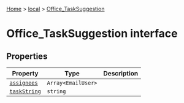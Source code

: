 [Home](./index) &gt; [local](local.md) &gt; [Office\_TaskSuggestion](local.office_tasksuggestion.md)

# Office\_TaskSuggestion interface

## Properties

|  Property | Type | Description |
|  --- | --- | --- |
|  [`assignees`](local.office_tasksuggestion.assignees.md) | `Array<EmailUser>` |  |
|  [`taskString`](local.office_tasksuggestion.taskstring.md) | `string` |  |

